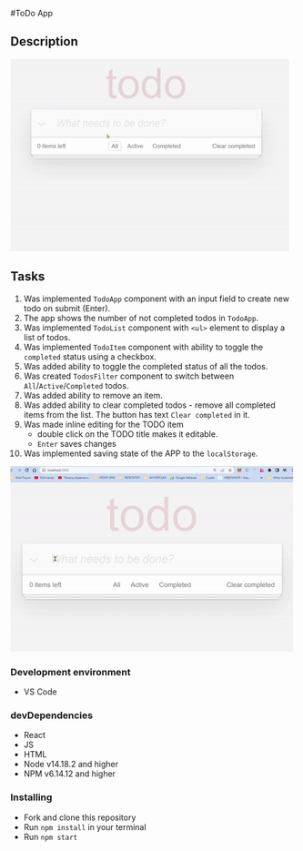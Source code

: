 #ToDo App

## Description

![todoapp](./images-readme/todo.gif)

## Tasks
1. Was implemented `TodoApp` component with an input field to create new todo on submit (Enter).
1. The app shows the number of not completed todos in `TodoApp`.
1. Was implemented `TodoList` component with `<ul>` element to display a list of todos.
1. Was implemented `TodoItem` component with ability to toggle the `completed` status using a checkbox.
1. Was added ability to toggle the completed status of all the todos.
1. Was created `TodosFilter` component to switch between `All`/`Active`/`Completed` todos.
1. Was added ability to remove an item.
1. Was added ability to clear completed todos - remove all completed items from the list. The button has text `Clear completed` in it.
1. Was made inline editing for the TODO item
    - double click on the TODO title makes it editable.
    - `Enter` saves changes
1. Was implemented saving state of the APP to the `localStorage`.

![edittodo](./images-readme/edit.gif)

### Development environment
* VS Code

### devDependencies
- React
- JS
- HTML
- Node v14.18.2 and higher
- NPM v6.14.12 and higher

### Installing
* Fork and clone this repository
* Run `npm install` in your terminal
* Run `npm start`
